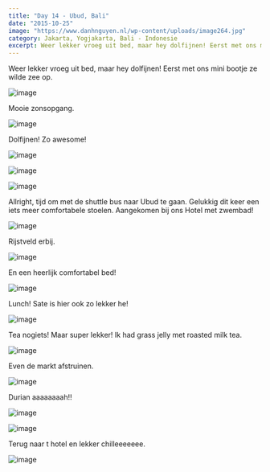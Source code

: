 ```yaml
---
title: "Day 14 - Ubud, Bali"
date: "2015-10-25"
image: "https://www.danhnguyen.nl/wp-content/uploads/image264.jpg"
category: Jakarta, Yogjakarta, Bali - Indonesie
excerpt: Weer lekker vroeg uit bed, maar hey dolfijnen! Eerst met ons mini bootje ze wilde zee op...
---
```


Weer lekker vroeg uit bed, maar hey dolfijnen! Eerst met ons mini bootje ze wilde zee op.

![image](https://www.danhnguyen.nl/wp-content/uploads//image258-1024x576.jpg)

Mooie zonsopgang.

![image](https://www.danhnguyen.nl/wp-content/uploads//image259-1024x576.jpg)

Dolfijnen! Zo awesome!

![image](https://www.danhnguyen.nl/wp-content/uploads//image260-1024x576.jpg)

![image](https://www.danhnguyen.nl/wp-content/uploads//image263-1024x576.jpg)

![image](https://www.danhnguyen.nl/wp-content/uploads//image262-1024x576.jpg)

Allright, tijd om met de shuttle bus naar Ubud te gaan. Gelukkig dit keer een iets meer comfortabele stoelen. Aangekomen bij ons Hotel met zwembad!

![image](https://www.danhnguyen.nl/wp-content/uploads//image264-1024x576.jpg)

Rijstveld erbij.

![image](https://www.danhnguyen.nl/wp-content/uploads//image265-1024x576.jpg)

En een heerlijk comfortabel bed!

![image](https://www.danhnguyen.nl/wp-content/uploads//image266-1024x576.jpg)

Lunch! Sate is hier ook zo lekker he!

![image](https://www.danhnguyen.nl/wp-content/uploads//image268-1024x576.jpg)

Tea nogiets! Maar super lekker! Ik had grass jelly met roasted milk tea.

![image](https://www.danhnguyen.nl/wp-content/uploads//image267-1024x576.jpg)

Even de markt afstruinen.

![image](https://www.danhnguyen.nl/wp-content/uploads//image270-1024x576.jpg)

Durian aaaaaaaah!!

![image](https://www.danhnguyen.nl/wp-content/uploads//image269-1024x576.jpg)

![image](https://www.danhnguyen.nl/wp-content/uploads//image273-1024x576.jpg)

Terug naar t hotel en lekker chilleeeeeee.

![image](https://www.danhnguyen.nl/wp-content/uploads//image271-1024x576.jpg)
